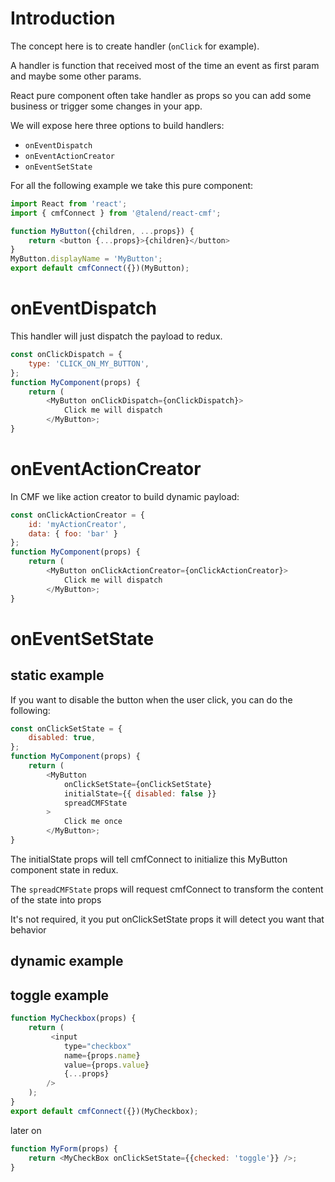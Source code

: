 # Introduction

The concept here is to create handler (`onClick` for example).

A handler is function that received most of the time an event as first param and maybe some other params.

React pure component often take handler as props so you can add some business or trigger some changes in your app.

We will expose here three options to build handlers:

* `onEventDispatch`
* `onEventActionCreator`
* `onEventSetState`

For all the following example we take this pure component:

```javascript
import React from 'react';
import { cmfConnect } from '@talend/react-cmf';

function MyButton({children, ...props}) {
    return <button {...props}>{children}</button>
}
MyButton.displayName = 'MyButton';
export default cmfConnect({})(MyButton);
```

# onEventDispatch

This handler will just dispatch the payload to redux.

```javascript
const onClickDispatch = {
    type: 'CLICK_ON_MY_BUTTON',
};
function MyComponent(props) {
    return (
        <MyButton onClickDispatch={onClickDispatch}>
            Click me will dispatch
        </MyButton>;
}
```

# onEventActionCreator

In CMF we like action creator to build dynamic payload:

```javascript
const onClickActionCreator = {
    id: 'myActionCreator',
    data: { foo: 'bar' }
};
function MyComponent(props) {
    return (
        <MyButton onClickActionCreator={onClickActionCreator}>
            Click me will dispatch
        </MyButton>;
}
```

# onEventSetState

## static example

If you want to disable the button when the user click, you can do the following:

```javascript
const onClickSetState = {
    disabled: true,
};
function MyComponent(props) {
    return (
        <MyButton
            onClickSetState={onClickSetState}
            initialState={{ disabled: false }}
            spreadCMFState
        >
            Click me once
        </MyButton>;
}
```

The initialState props will tell cmfConnect to initialize this MyButton component state in redux.

The `spreadCMFState` props will request cmfConnect to
transform the content of the state into props

It's not required, it you put onClickSetState props it will
detect you want that behavior

## dynamic example

## toggle example

```javascript
function MyCheckbox(props) {
    return (
         <input
            type="checkbox"
            name={props.name}
            value={props.value}
            {...props}
        />
    );
}
export default cmfConnect({})(MyCheckbox);
```

later on

```javascript
function MyForm(props) {
    return <MyCheckBox onClickSetState={{checked: 'toggle'}} />;
}
```
